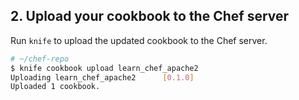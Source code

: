 ## 2. Upload your cookbook to the Chef server

Run `knife` to upload the updated cookbook to the Chef server.

```bash
# ~/chef-repo
$ knife cookbook upload learn_chef_apache2
Uploading learn_chef_apache2      [0.1.0]
Uploaded 1 cookbook.
```
